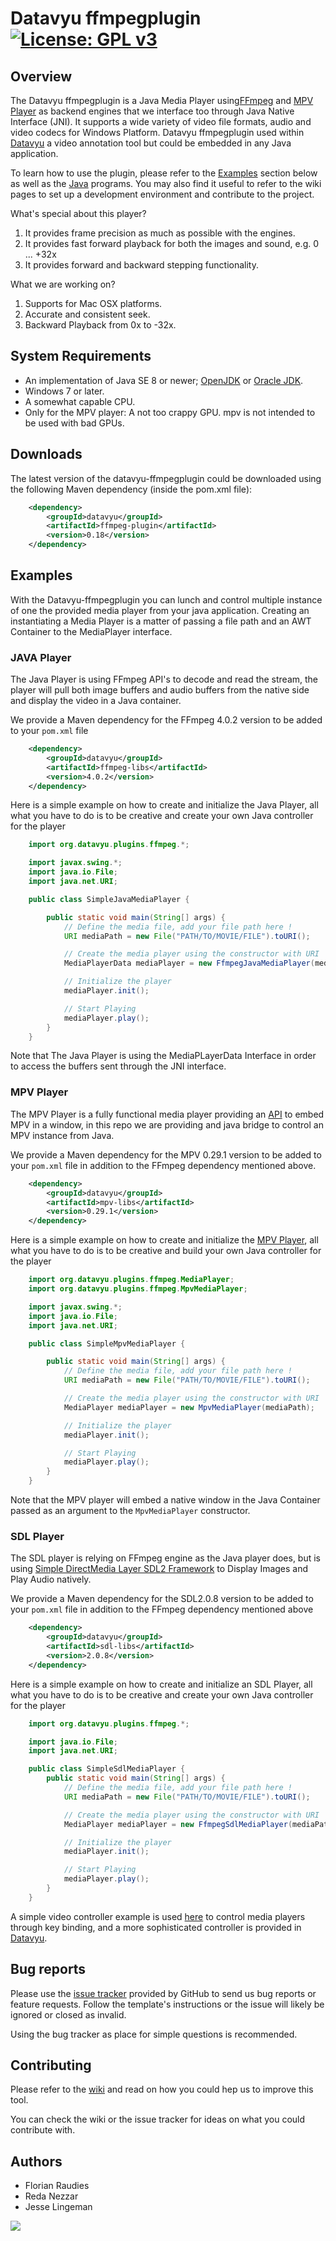 # Datavyu ffmpegplugin [![License: GPL v3](https://img.shields.io/badge/License-GPL%20v3-blue.svg)](https://www.gnu.org/licenses/gpl-3.0)

## Overview
The Datavyu ffmpegplugin is a Java Media Player using[FFmpeg](https://github.com/FFmpeg/FFmpeg) and [MPV Player](https://github.com/mpv-player/mpv) as backend engines that we interface too through Java Native Interface (JNI). It supports a wide variety of video file formats, audio and video codecs for Windows Platform. Datavyu ffmpegplugin used within [Datavyu](http://www.datavyu.org/) a video annotation tool but could be embedded in any Java application.

To learn how to use the plugin, please refer to the [Examples](##Examples) section below as well as the [Java](src/main/java/org/datavyu/plugins/ffmpeg/examples) programs. You may also find it useful to refer to the wiki pages to set up a development environment and contribute to the project.

What's special about this player?

1. It provides frame precision as much as possible with the engines.
1. It provides fast forward playback for both the images and sound, e.g. 0 ... +32x
1. It provides forward and backward stepping functionality.

What we are working on?

1. Supports for Mac OSX platforms.
1. Accurate and consistent seek.
1. Backward Playback from 0x to -32x.

## System Requirements

- An implementation of Java SE 8 or newer; [OpenJDK](http://openjdk.java.net/install/) or
[Oracle JDK](http://www.oracle.com/technetwork/java/javase/downloads/).
- Windows 7 or later.
- A somewhat capable CPU.
- Only for the MPV player: A not too crappy GPU. mpv is not intended to be used with bad GPUs. 

## Downloads
The latest version of the datavyu-ffmpegplugin could be downloaded using the following Maven dependency (inside the pom.xml file):

``` xml  
    <dependency>
        <groupId>datavyu</groupId>
        <artifactId>ffmpeg-plugin</artifactId>
        <version>0.18</version>
    </dependency>
```

## Examples
With the Datavyu-ffmpegplugin you can lunch and control multiple instance of one the provided media player from your java application. Creating an instantiating a Media Player is a matter of passing a file path and an AWT Container to the MediaPlayer interface.

### JAVA Player
The Java Player is using FFmpeg API's to decode and read the stream, the player will pull both image buffers and audio buffers from the native side and display the video in a Java container.

We provide a Maven dependency for the FFmpeg 4.0.2 version to be added to your `pom.xml` file
``` xml  
    <dependency>
        <groupId>datavyu</groupId>
        <artifactId>ffmpeg-libs</artifactId>
        <version>4.0.2</version>
    </dependency>
```

Here is a simple example on how to create and initialize the Java Player, all what you have to do is to be creative and create your own Java controller for the player

``` java
    import org.datavyu.plugins.ffmpeg.*;

    import javax.swing.*;
    import java.io.File;
    import java.net.URI;

    public class SimpleJavaMediaPlayer {

        public static void main(String[] args) {
            // Define the media file, add your file path here !
            URI mediaPath = new File("PATH/TO/MOVIE/FILE").toURI();

            // Create the media player using the constructor with URI
            MediaPlayerData mediaPlayer = new FfmpegJavaMediaPlayer(mediaPath);

            // Initialize the player
            mediaPlayer.init();

            // Start Playing
            mediaPlayer.play();
        }
    }
```
Note that The Java Player is using the MediaPLayerData Interface in order to access the buffers sent through the JNI interface.

### MPV Player
The MPV Player is a fully functional media player providing an [API](https://github.com/mpv-player/mpv/blob/master/libmpv/client.h) to embed MPV in a window, in this repo we are providing and java bridge to control an MPV instance from Java. 

We provide a Maven dependency for the MPV 0.29.1 version to be added to your `pom.xml` file in addition to the FFmpeg dependency mentioned above.
``` xml  
    <dependency>
        <groupId>datavyu</groupId>
        <artifactId>mpv-libs</artifactId>
        <version>0.29.1</version>
    </dependency>
```
Here is a simple example on how to create and initialize the [MPV Player](https://github.com/mpv-player/mpv), all what you have to do is to be creative and build your own Java controller for the player

``` java
    import org.datavyu.plugins.ffmpeg.MediaPlayer;
    import org.datavyu.plugins.ffmpeg.MpvMediaPlayer;

    import javax.swing.*;
    import java.io.File;
    import java.net.URI;

    public class SimpleMpvMediaPlayer {

        public static void main(String[] args) {
            // Define the media file, add your file path here !
            URI mediaPath = new File("PATH/TO/MOVIE/FILE").toURI();

            // Create the media player using the constructor with URI
            MediaPlayer mediaPlayer = new MpvMediaPlayer(mediaPath);

            // Initialize the player
            mediaPlayer.init();

            // Start Playing
            mediaPlayer.play();
        }
    }
```
Note that the MPV player will embed a native window in the Java Container passed as an argument to the `MpvMediaPlayer` constructor.

### SDL Player
The SDL player is relying on FFmpeg engine as the Java player does, but is using [Simple DirectMedia Layer SDL2 Framework](https://www.libsdl.org/) to Display Images and Play Audio natively.

We provide a Maven dependency for the SDL2.0.8 version to be added to your `pom.xml` file in addition to the FFmpeg dependency mentioned above

``` xml  
    <dependency>
        <groupId>datavyu</groupId>
        <artifactId>sdl-libs</artifactId>
        <version>2.0.8</version>
    </dependency>
```

Here is a simple example on how to create and initialize an SDL Player, all what you have to do is to be creative and create your own Java controller for the player

``` java
    import org.datavyu.plugins.ffmpeg.*;

    import java.io.File;
    import java.net.URI;

    public class SimpleSdlMediaPlayer {
        public static void main(String[] args) {
            // Define the media file, add your file path here !
            URI mediaPath = new File("PATH/TO/MOVIE/FILE").toURI();

            // Create the media player using the constructor with URI
            MediaPlayer mediaPlayer = new FfmpegSdlMediaPlayer(mediaPath);

            // Initialize the player
            mediaPlayer.init();

            // Start Playing
            mediaPlayer.play();
        }
    }
```

A simple video controller example is used [here](src/main/java/org/datavyu/plugins/ffmpeg/examples/JMediaPlayerControlFrame.java) to control media players through key binding, and a more sophisticated controller is provided in [Datavyu](https://github.com/databrary/datavyu/blob/master/src/main/java/org/datavyu/views/VideoController.java).

## Bug reports
Please use the [issue tracker](https://github.com/databrary/datavyu-ffmpegplugin/issues) provided by GitHub to send us bug reports or feature requests. Follow the template's instructions or the issue will likely be ignored or closed as invalid.

Using the bug tracker as place for simple questions is recommended.

## Contributing
Please refer to the [wiki](https://github.com/databrary/datavyu-ffmpegplugin/wiki) and read on how you could hep us to
improve this tool.

You can check the wiki or the issue tracker for ideas on what you could contribute with.

## Authors
* Florian Raudies
* Reda Nezzar
* Jesse Lingeman

[<img src="https://nyu.databrary.org/web/images/grants/nyu.jpg">](https://www.nyu.edu/)
